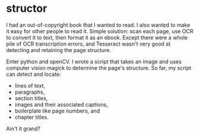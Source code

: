 structor
========

I had an out-of-copyright book that I wanted to read. I also wanted to make it easy 
for other people to read it. Simple solution: scan each page, use OCR to convert
it to text, then format it as an ebook. Except there were a whole pile of OCR transcription
errors, and Tesseract wasn't very good at detecting and retaining the page structure.

Enter python and openCV. I wrote a script that takes an image and uses computer vision 
magick to determine the page's structure. So far, my script can detect and locate:

* lines of text,
* paragraphs,
* section titles,
* images and their associated captions,
* boilerplate like page numbers, and
* chapter titles.

Ain't it grand?
